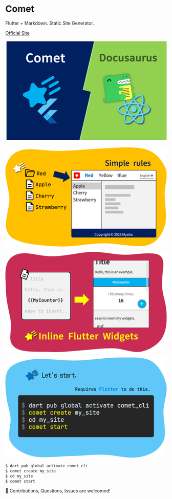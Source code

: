 # Comet

Flutter + Markdown. Static Site Generator.

[Official Site](https://comet.rubydog.jp/)

![image](https://github.com/rubydog-jp/comet/blob/main/remote_config/comet-and-docusaurus.png?raw=true)

![image](https://github.com/rubydog-jp/comet/blob/main/remote_config/pr-1.png?raw=true)

![image](https://github.com/rubydog-jp/comet/blob/main/remote_config/pr-2.png?raw=true)

![image](https://github.com/rubydog-jp/comet/blob/main/remote_config/pr-3.png?raw=true)

```
$ dart pub global activate comet_cli
$ comet create my_site
$ cd my_site
$ comet start
```

🎉 Contributions, Questions, Issues are welcomed!
